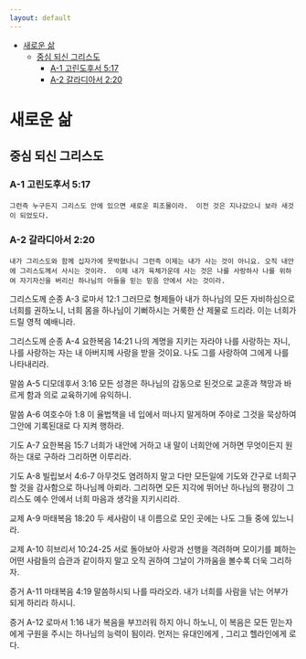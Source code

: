 ```yaml
---
layout: default
---
```

- [새로운 삶](#새로운-삶)
  - [중심 되신 그리스도](#중심-되신-그리스도)
    - [A-1 고린도후서 5:17](#a-1-고린도후서-517)
    - [A-2 갈라디아서 2:20](#a-2-갈라디아서-220)

# 새로운 삶 
## 중심 되신 그리스도
### A-1 고린도후서 5:17
`그런즉 누구든지 그리스도 안에 있으면 새로운 피조물이라. 
이전 것은 지나갔으니 보라 새것이 되었도다.`

### A-2 갈라디아서 2:20
`내가 그리스도와 함께 십자가에 못박혔나니 그런즉 이제는 내가 사는 것이 아니요. 오직 내안에 그리스도께서 사시는 것이라. 
이제 내가 육체가운데 사는 것은 나를 사랑하사 나를 위하여 자기자신을 버리신 하나님의 아들을 믿는 믿음 안에서 사는 것이라. 
`

그리스도께 순종
A-3 로마서 12:1
그러므로 형제들아 내가 하나님의 모든 자비하심으로 너희를 권하노니, 너희 몸을 하나님이 기뻐하시는 거룩한 산 제물로 드리라. 
이는 너희가 드릴 영적 예배니라. 

그리스도께 순종
A-4 요한복음 14:21
나의 계명을 지키는 자라야 나를 사랑하는 자니, 나를 사랑하는 자는 내 아버지께 사랑을 받을 것이요. 나도 그를 사랑하여 그에게 나를 나타내리라. 


말씀
A-5 디모데후서 3:16
모든 성경은 하나님의 감동으로 된것으로 교훈과 책망과 바르게 함과 의로 교육하기에 유익하니. 

말씀
A-6 여호수아 1:8
이 율법책을 네 입에서 떠나지 말게하며 주야로 그것을 묵상하여 그안에 기록된대로 다 지켜 행하라. 

기도
A-7 요한복음 15:7
너희가 내안에 거하고 내 말이 너희안에 거하면 무엇이든지 원하는 대로 구하라 그리하면 이루리라. 

기도
A-8 빌립보서 4:6-7
아무것도 염려하지 말고 다만 모든일에 기도와 간구로 너희구할 것을 감사함으로 하나님께 아뢰라. 
그리하면 모든 지각에 뛰어난 하나님의 평강이 그리스도 예수 안에서 너희 마음과 생각을 지키시리라. 

교제 
A-9 마태복음 18:20
두 세사람이 내 이름으로 모인 곳에는 나도 그들 중에 있느니라. 

교제
A-10 히브리서 10:24-25
서로 돌아보아 사랑과 선행을 격려하며 모이기를 폐하는 어떤 사람들의 습관과 같이하지 말고 오직 권하여 그날이 가까움을 볼수록 더욱 그리하자. 

증거
A-11 마태복음 4:19
말씀하시되 나를 따라오라. 내가 너희를 사람을 낚는 어부가 되게 하리라 하시니. 

증거
A-12 로마서 1:16
내가 복음을 부끄러워 하지 아니 하노니, 이 복음은 모든 믿는자에게 구원을 주시는 하나님의 능력이 됨이라. 
먼저는 유대인에게  , 그리고 헬라인에게 로 다. 








